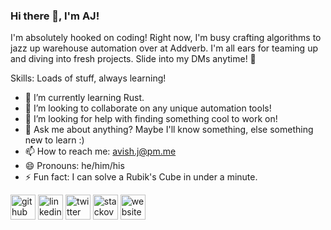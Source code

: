 ### Hi there 👋, I'm AJ!
I'm absolutely hooked on coding! Right now, I'm busy crafting algorithms to jazz up warehouse automation over at Addverb. I'm all ears for teaming up and diving into fresh projects. Slide into my DMs anytime! 🚀

Skills: Loads of stuff, always learning!

- 🌱 I’m currently learning Rust. 
- 👯 I’m looking to collaborate on any unique automation tools! 
- 🤔 I’m looking for help with finding something cool to work on! 
- 💬 Ask me about anything? Maybe I'll know something, else something new to learn :) 
- 📫 How to reach me: avish.j@pm.me 
- 😄 Pronouns: he/him/his 
- ⚡ Fun fact: I can solve a Rubik's Cube in under a minute. 


[<img src='https://cdn.jsdelivr.net/npm/simple-icons@3.0.1/icons/github.svg' alt='github' height='40'>](https://github.com/avishj)  [<img src='https://cdn.jsdelivr.net/npm/simple-icons@3.0.1/icons/linkedin.svg' alt='linkedin' height='40'>](https://www.linkedin.com/in/avishj/)  [<img src='https://cdn.jsdelivr.net/npm/simple-icons@3.0.1/icons/twitter.svg' alt='twitter' height='40'>](https://twitter.com/_avishj_)  [<img src='https://cdn.jsdelivr.net/npm/simple-icons@3.0.1/icons/stackoverflow.svg' alt='stackoverflow' height='40'>](https://stackoverflow.com/users/12852276)  [<img src='https://cdn.jsdelivr.net/npm/simple-icons@3.0.1/icons/icloud.svg' alt='website' height='40'>](https://avish.dev)  

